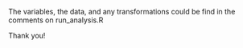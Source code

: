 The variables, the data, and any transformations could be find in the comments on run_analysis.R

Thank you!
